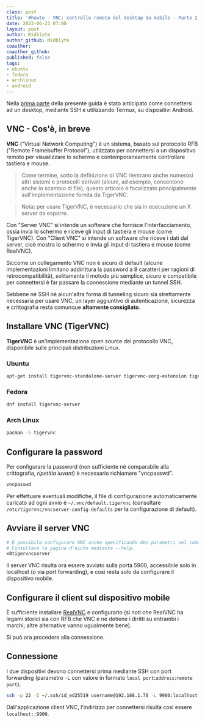 ```yaml
---
class: post
title: '#howto - VNC: controllo remoto del desktop da mobile - Parte 2'
date: 2023-06-23 07:00
layout: post
author: Midblyte
author_github: Midblyte
coauthor:
coauthor_github:
published: false
tags:
- ubuntu
- fedora
- archlinux
- android
---
```


Nella [prima parte](https://linuxhub.it/articles/howto-ssh-controllo-remoto-del-desktop-da-mobile) della presente guida è stato anticipato come connettersi ad un desktop, mediante SSH e utilizzando Termux, su dispositivi Android.


## VNC - Cos'è, in breve

**VNC** ("Virtual Network Computing") è un sistema, basato sul protocollo RFB ("Remote Framebuffer Protocol"), utilizzato per connettersi a un dispositivo remoto per visualizzare lo schermo e contemporaneamente controllare tastiera e mouse.

> Come termine, sotto la definizione di VNC rientrano anche numerosi altri sistemi e protocolli derivati (alcuni, ad esempio, consentono anche lo scambio di file); questo articolo è focalizzato principalmente sull'implementazione fornita da TigerVNC.

> Nota: per usare TigerVNC, è necessario che sia in esecuzione un X server da esporre.

Con "Server VNC" si intende un software che fornisce l'interfacciamento, ossia invia lo schermo e riceve gli input di tastiera e mouse (come TigerVNC).
Con "Client VNC" si intende un software che riceve i dati dal server, cioè mostra lo schermo e invia gli input di tastiera e mouse (come RealVNC).

Siccome un collegamento VNC non è sicuro di default (alcune implementazioni limitano addirittura la password a 8 caratteri per ragioni di retrocompatibilità), solitamente il motodo più semplice, sicuro e compatibile per connettersi è far passare la connessione mediante un tunnel SSH.

Sebbene né SSH né alcun'altra forma di tunneling sicuro sia strettamente necessaria per usare VNC, un layer aggiuntivo di autenticazione, sicurezza e crittografia resta comunque **altamente consigliato**.


## Installare VNC (TigerVNC)

**TigerVNC** è un'implementazione open source del protocollo VNC, disponibile sulle principali distribuzioni Linux.

### Ubuntu
```bash
apt-get install tigervnc-standalone-server tigervnc-xorg-extension tigervnc-viewer
```

### Fedora
```bash
dnf install tigervnc-server
```

### Arch Linux
```bash
pacman -S tigervnc
```


## Configurare la password

Per configurare la password (non sufficiente né comparabile alla crittografia, <i>ripetitia iuvant</i>) è necessario richiamare "vncpasswd".

```bash
vncpasswd
```

Per effettuare eventuali modifiche, il file di configurazione automaticamente caricato ad ogni avvio è `~/.vnc/default.tigervnc` (consultare `/etc/tigervnc/vncserver-config-defaults` per la configurazione di default).


## Avviare il server VNC

```bash
# È possibile configurare VNC anche specificando dei parametri nel comando.
# Consultare la pagina d'aiuto mediante --help.
x0tigervncserver
```

Il server VNC risulta ora essere avviato sulla porta 5900, accessibile solo in localhost (o via port forwarding), e così resta solo da configurare il dispositivo mobile.


## Configurare il client sul dispositivo mobile

È sufficiente installare [RealVNC](https://www.realvnc.com/en/connect/download/viewer/android/) e configurarlo (si noti che RealVNC ha legami storici sia con RFB che VNC e ne detiene i diritti su entrambi i marchi; altre alternative vanno ugualmente bene).

Si può ora procedere alla connessione.


## Connessione

I due dispositivi devono connettersi prima mediante SSH con port forwarding (parametro `-L` con valore in formato `local port`:`address`:`remote port`).

```bash
ssh -p 22 -I ~/.ssh/id_ed25519 username@192.168.1.70 -L 9900:localhost:5900
```

Dall'applicazione client VNC, l'indirizzo per connettersi risulta così essere `localhost::9900`.
